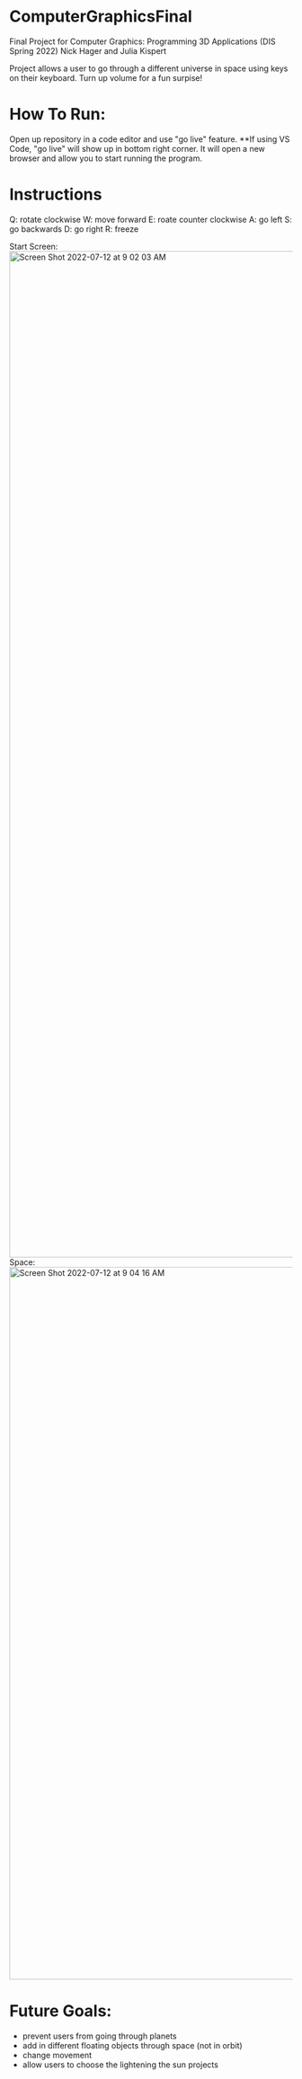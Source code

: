 # ComputerGraphicsFinal
Final Project for Computer Graphics: Programming 3D Applications (DIS Spring 2022) Nick Hager and Julia Kispert 

Project allows a user to go through a different universe in space using keys on their keyboard. Turn up volume for a fun surpise!  

# How To Run: 
Open up repository in a code editor and use "go live" feature. 
**If using VS Code, "go live" will show up in bottom right corner. It will open a new browser and allow you to start running the program. 

# Instructions 
Q: rotate clockwise
W: move forward
E: roate counter clockwise 
A: go left
S: go backwards
D: go right
R: freeze


Start Screen: 
 <img width="1792" alt="Screen Shot 2022-07-12 at 9 02 03 AM" src="https://user-images.githubusercontent.com/54856485/178508396-276dc224-53ae-45c1-a4e8-03cbe6ad25c8.png">
 Space: 
<img width="1269" alt="Screen Shot 2022-07-12 at 9 04 16 AM" src="https://user-images.githubusercontent.com/54856485/178508897-1c3aef21-8505-4c20-830c-19a7567af22c.png">


# Future Goals: 
- prevent users from going through planets
- add in different floating objects through space (not in orbit)
- change movement 
- allow users to choose the lightening the sun projects


